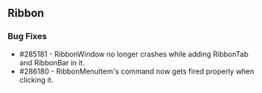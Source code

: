## Ribbon

### Bug Fixes

* \#285181 - RibbonWindow no longer crashes while adding RibbonTab and RibbonBar in it.
* \#286180 - RibbonMenuItem's command now gets fired properly when clicking it.
